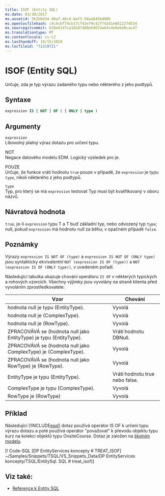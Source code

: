 ```yaml
---
title: ISOF (Entity SQL)
ms.date: 03/30/2017
ms.assetid: 5b2b0d34-d0a7-4bcd-baf2-58aa8456d00b
ms.openlocfilehash: c4c4cbf74cb17cf43e79c42ff42d1e68122fd534
ms.sourcegitcommit: 628e8147ca10187488e6407dab4c4e6ebe0cac47
ms.translationtype: MT
ms.contentlocale: cs-CZ
ms.lasthandoff: 10/15/2019
ms.locfileid: "72319721"
---
```

# <a name="isof-entity-sql"></a>ISOF (Entity SQL)
Určuje, zda je typ výrazu zadaného typu nebo některého z jeho podtypů.  
  
## <a name="syntax"></a>Syntaxe  
  
```sql  
expression IS [ NOT ] OF ( [ ONLY ] type )  
```  
  
## <a name="arguments"></a>Argumenty  
 `expression`  
 Libovolný platný výraz dotazu pro určení typu.  
  
 NOT  
 Negace datového modelu EDM. Logický výsledek pro je.  
  
 POUZE  
 Určuje, že funkce vrátí hodnotu `true` pouze v případě, že `expression` je typu `type`, nikoli některého z jeho podtypů.  
  
 `type`  
 Typ, pro který se má `expression` testovat Typ musí být kvalifikovaný v oboru názvů.  
  
## <a name="return-value"></a>Návratová hodnota  
 `true`, je-li `expression` typu T a T buď základní typ, nebo odvozený typ `type`; null, pokud `expression` má hodnotu null za běhu; v opačném případě `false`.  
  
## <a name="remarks"></a>Poznámky  
 Výrazy `expression IS NOT OF (type)` a `expression IS NOT OF (ONLY type)` jsou syntakticky ekvivalentní `NOT (expression IS OF (type))` a `NOT (expression IS OF (ONLY type))`, v uvedeném pořadí.  
  
 Následující tabulka ukazuje chování operátoru `IS OF` v některých typických a rohových vzorcích. Všechny výjimky jsou vyvolány na straně klienta před vyvoláním zprostředkovatele:  
  
|Vzor|Chování|  
|-------------|--------------|  
|hodnota null je typu (EntityType).|Vyvolá|  
|hodnota null je (ComplexType).|Vyvolá|  
|hodnota null je (RowType).|Vyvolá|  
|ZPRACOVÁVÁ se (hodnota null jako EntityType) je typu (EntityType).|Vrátí hodnotu DBNull.|  
|ZPRACOVÁVÁ se (hodnota null jako ComplexType) je (ComplexType).|Vyvolá|  
|ZPRACOVÁVÁ se (hodnota null jako RowType) je (RowType).|Vyvolá|  
|EntityType je typu (EntityType).|Vrátí hodnotu true nebo false.|  
|ComplexType je typu (ComplexType).|Vyvolá|  
|RowType je (RowType)|Vyvolá|  
  
## <a name="example"></a>Příklad  
 Následující [!INCLUDE[esql](../../../../../../includes/esql-md.md)] dotaz používá operátor IS OF k určení typu výrazu dotazu a poté používá operátor "považovat" k převodu objektu typu kurz na kolekci objektů typu OnsiteCourse. Dotaz je založen na [školním modelu](https://docs.microsoft.com/previous-versions/dotnet/netframework-4.0/bb896300(v=vs.100)).  
  
 [! Code-SQL [DP EntityServices koncepty # TREAT_ISOF] ~/Samples/Snippets/TSQL/VS_Snippets_Data/DP EntityServices koncepty/TSQL/EntitySql. SQL # treat_isof)]  
  
## <a name="see-also"></a>Viz také:

- [Reference k Entity SQL](entity-sql-reference.md)
